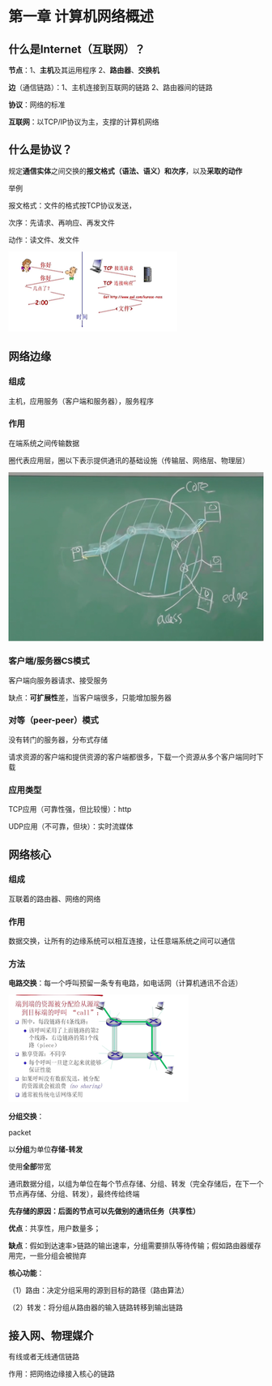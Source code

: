 # 第一章 计算机网络概述

## 什么是Internet（互联网）？

**节点**：1、**主机**及其运用程序  2、**路由器**、**交换机**

**边**（通信链路）：1、主机连接到互联网的链路  2、路由器间的链路

**协议**：网络的标准

**互联网**：以TCP/IP协议为主，支撑的计算机网络

## 什么是协议？

规定**通信实体**之间交换的**报文格式（语法、语义）**和**次序**，以及**采取的动作**

举例

报文格式：文件的格式按TCP协议发送，

次序：先请求、再响应、再发文件

动作：读文件、发文件

![](图片\QQ截图20210615173419.png)

## 网络边缘

### 组成

主机，应用服务（客户端和服务器），服务程序

### 作用

在端系统之间传输数据

圈代表应用层，圈以下表示提供通讯的基础设施（传输层、网络层、物理层）

![](图片\QQ截图20210615202530.png)

### **客户端/服务器CS模式**

客户端向服务器请求、接受服务

缺点：**可扩展性**差，当客户端很多，只能增加服务器

### 对等（peer-peer）模式

没有转门的服务器，分布式存储

请求资源的客户端和提供资源的客户端都很多，下载一个资源从多个客户端同时下载

### 应用类型

TCP应用（可靠性强，但比较慢）：http

UDP应用（不可靠，但块）：实时流媒体

## 网络核心

### 组成

互联着的路由器、网络的网络

### 作用

数据交换，让所有的边缘系统可以相互连接，让任意端系统之间可以通信

### 方法

**电路交换**：每一个呼叫预留一条专有电路，如电话网（计算机通讯不合适）

![](图片\QQ截图20210615210931.png)

**分组交换**：

packet

以**分组**为单位**存储-转发**

使用**全部**带宽

通讯数据分组，以组为单位在每个节点存储、分组、转发（完全存储后，在下一个节点再存储、分组、转发），最终传给终端

**先存储的原因：后面的节点可以先做别的通讯任务（共享性）**

**优点**：共享性，用户数量多；

**缺点**：假如到达速率>链路的输出速率，分组需要排队等待传输；假如路由器缓存用完，一些分组会被抛弃

**核心功能**：

（1）路由：决定分组采用的源到目标的路径（路由算法）

（2）转发：将分组从路由器的输入链路转移到输出链路

## 接入网、物理媒介

有线或者无线通信链路

作用：把网络边缘接入核心的链路

